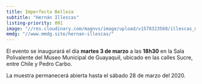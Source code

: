 ```yaml
---
title: Imperfecta Belleza
subtitle: "Hernán Illescas"
listing-priority: 091
image: "//res.cloudinary.com/magnvs/image/upload/v1578323568/illescas_mkq0wf.jpg"
mmdg: "//www.mmdg.site/hernan-illescas/"
---
```

El evento se inaugurará el día **martes 3 de marzo** a las **18h30** en la Sala Polivalente del Museo Municipal de Guayaquil, ubicado en las calles Sucre, entre Chile y Pedro Carbo.  

La muestra permanecerá abierta hasta el sábado 28 de marzo del 2020.
